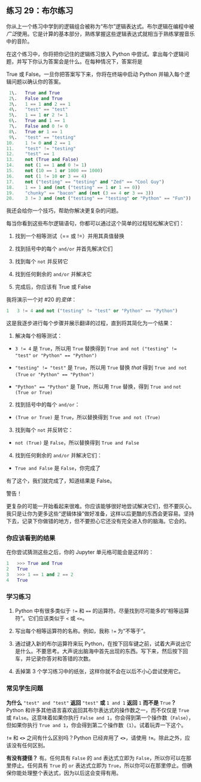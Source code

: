 ## 练习 29：布尔练习

你从上一个练习中学到的逻辑组合被称为“布尔”逻辑表达式。布尔逻辑在编程中被*广泛*使用。它是计算的基本部分，熟练掌握这些逻辑表达式就相当于熟练掌握音乐中的音阶。

在这个练习中，你将把你记住的逻辑练习放入 Python 中尝试。拿出每个逻辑问题，并写下你认为答案会是什么。在每种情况下，答案将是

True 或 False。一旦你把答案写下来，你将在终端中启动 Python 并输入每个逻辑问题以确认你的答案。

```py
 1\.   True and True
 2\.   False and True
 3\.   1 == 1 and 2 == 1
 4\.   "test" == "test"
 5\.   1 == 1 or 2 != 1
 6\.   True and 1 == 1
 7\.   False and 0 != 0
 8\.   True or 1 == 1
 9\.   "test" == "testing"
10.    1 != 0 and 2 == 1
11.    "test" != "testing"
12.    "test" == 1
13.    not (True and False)
14.    not (1 == 1 and 0 != 1)
15.    not (10 == 1 or 1000 == 1000)
16.    not (1 != 10 or 3 == 4)
17.    not ("testing" == "testing" and "Zed" == "Cool Guy")
18.    1 == 1 and (not ("testing" == 1 or 1 == 0))
19.    "chunky" == "bacon" and (not (3 == 4 or 3 == 3))
20.    3 != 3 and (not ("testing" == "testing" or "Python" == "Fun"))
```

我还会给你一个技巧，帮助你解决更复杂的问题。

每当你看到这些布尔逻辑语句，你都可以通过这个简单的过程轻松解决它们：

1.  找到一个相等测试（== 或 !=）并用其真值替换

2.  找到括号中的每个 `and/or` 并首先解决它们

3.  找到每个 `not` 并反转它

4.  找到任何剩余的 `and/or` 并解决它

5.  完成后，你应该有 True 或 False

我将演示一个对 #20 的*变体*：

```py
1   3 != 4 and not ("testing" != "test" or "Python" == "Python")
```

这是我逐步进行每个步骤并展示翻译的过程，直到将其简化为一个结果：

1.  解决每个相等测试：

+   `3 != 4` 是 `True`，所以用 `True` 替换得到 `True and not ("testing" != "test"` `or "Python" == "Python")`

+   `"testing" != "test"` 是 `True`，所以用 `True` 替换 *that* 得到 `True and not (True` `or "Python" == "Python")`

+   `"Python" == "Python"` 是 True，所以用 `True` 替换，得到 `True and` `not (True or True)`

2.  找到括号中的每个 `and/or`：

+   `(True or True)` 是 `True`，所以替换得到 `True and not (True)`

3.  找到每个 `not` 并反转它：

+   `not (True)` 是 `False`，所以替换得到 `True and False`

4.  找到任何剩余的 `and/or` 并解决它们：

+   `True and False` 是 `False`，你完成了

有了这个，我们就完成了，知道结果是 False。

警告！

更复杂的可能一开始看起来很难。你应该能够很好地尝试解决它们，但不要灰心。我只是让你为更多这些“逻辑体操”做好准备，这样以后更酷的东西会更容易。坚持下去，记录下你做错的地方，但不要担心它还没有完全进入你的脑海。它会的。

### 你应该看到的结果

在你尝试猜测这些之后，你的 Jupyter 单元格可能会是这样的：

```py
1   >>> True and True
2   True
3   >>> 1 == 1 and 2 == 2
4   True
```

### 学习练习

1.  Python 中有很多类似于 `!=` 和 `==` 的运算符。尽量找到尽可能多的“相等运算符”。它们应该类似于 `<` 或 `<=`。

2.  写出每个相等运算符的名称。例如，我称 `!=` 为“不等于”。

3.  通过键入新的布尔运算符来玩 Python，在按下回车键之前，试着大声说出它是什么。不要思考。大声说出脑海中首先出现的东西。写下来，然后按下回车，并记录你答对和答错的次数。

4.  丢掉第 3 个学习练习中的纸张，这样你就不会在以后不小心尝试使用它。

### 常见学生问题

**为什么** `"test" and "test"` **返回** `"test"` **或** `1 and 1` **返回** `1` **而不是** `True`**？** Python 和许多其他语言喜欢返回其布尔表达式的操作数之一，而不仅仅是 `True` 或 `False`。这意味着如果你执行 `False and 1`，你会得到第一个操作数（`False`），但如果你执行 `True and 1`，你会得到第二个操作数（`1`）。试着玩弄一下这个。

**`!=`** 和 **`<>`** 之间有什么区别吗？Python 已经弃用了 **`<>`**，请使用 **`!=`**。除此之外，应该没有任何区别。

**有没有捷径？** 有。任何具有 `False` 的 `and` 表达式立即为 `False`，所以你可以在那里停止。任何具有 `True` 的 `or` 表达式立即为 `True`，所以你可以在那里停止。但确保你能处理整个表达式，因为以后这会变得有用。

